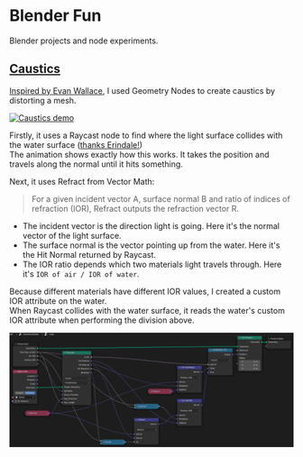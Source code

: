 # Blender Fun
Blender projects and node experiments.

## [Caustics](caustics.blend)
[Inspired by Evan Wallace](https://medium.com/@evanwallace/rendering-realtime-caustics-in-webgl-2a99a29a0b2c), I used Geometry Nodes to create caustics by distorting a mesh.

[<img src="images/causticanim.gif?raw=true" width="480" alt="Caustics demo">](caustics.blend)

Firstly, it uses a Raycast node to find where the light surface collides with the water surface ([thanks Erindale!](https://www.youtube.com/watch?v=ZCCQXoJoIK4))
<br>
The animation shows exactly how this works. It takes the position and travels along the normal until it hits something.

Next, it uses Refract from Vector Math:

> For a given incident vector A, surface normal B and ratio of indices of refraction (IOR), Refract outputs the refraction vector R.

- The incident vector is the direction light is going. Here it's the normal vector of the light surface.
- The surface normal is the vector pointing up from the water. Here it's the Hit Normal returned by Raycast.
- The IOR ratio depends which two materials light travels through. Here it's `IOR of air / IOR of water`.

Because different materials have different IOR values, I created a custom IOR attribute on the water.
<br>
When Raycast collides with the water surface, it reads the water's custom IOR attribute when performing the division above.

<img src="images/causticnodes.png?raw=true" alt="Caustics nodes">

